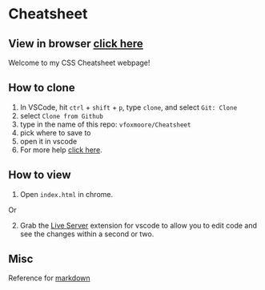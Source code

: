 # Cheatsheet
## View in browser [click here](https://vfoxmoore.github.io/Cheatsheet/)

Welcome to my CSS Cheatsheet webpage!

## How to clone
1. In VSCode, hit ```ctrl``` + ```shift``` + ```p```, type ```clone```, and select ```Git: Clone```
2. select ```Clone from Github```
3. type in the name of this repo: ```vfoxmoore/Cheatsheet```
4. pick where to save to
5. open it in vscode
6. For more help [click here](https://code.visualstudio.com/docs/editor/github).

## How to view
1. Open ```index.html``` in chrome.

Or

2. Grab the [Live Server](https://marketplace.visualstudio.com/items?itemName=ritwickdey.LiveServer) extension for vscode to allow you to edit code and see the changes within a second or two.

## Misc

Reference for [markdown](https://commonmark.org/help/)
